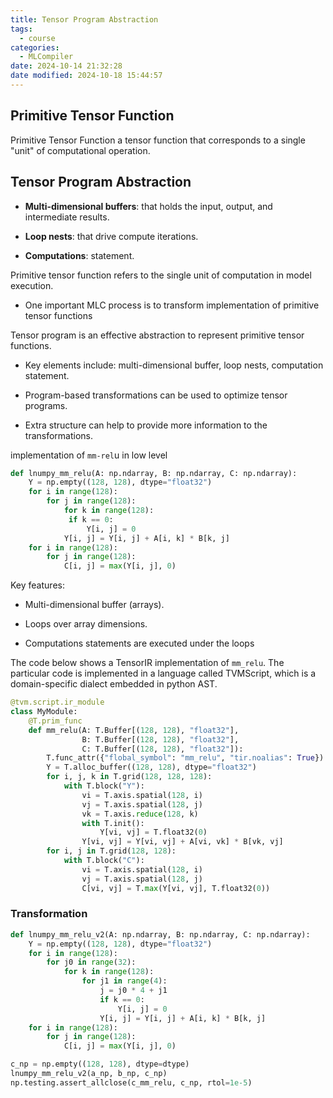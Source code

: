 ```yaml
---
title: Tensor Program Abstraction
tags:
  - course
categories:
  - MLCompiler
date: 2024-10-14 21:32:28
date modified: 2024-10-18 15:44:57
---
```

## Primitive Tensor Function

Primitive Tensor Function a tensor function that corresponds to a single "unit" of computational operation.


## Tensor Program Abstraction


- **Multi-dimensional buffers**: that holds the input, output, and intermediate results.

- **Loop nests**: that drive compute iterations.

- **Computations**: statement.


Primitive tensor function refers to the single unit of computation in model execution. 

- One important MLC process is to transform implementation of primitive tensor functions

Tensor program is an effective abstraction to represent primitive tensor functions.

- Key elements include: multi-dimensional buffer, loop nests, computation statement.

- Program-based transformations can be used to optimize tensor programs.

- Extra structure can help to provide more information to the transformations.


implementation of `mm-rel`u in low level
```python
def lnumpy_mm_relu(A: np.ndarray, B: np.ndarray, C: np.ndarray):
	Y = np.empty((128, 128), dtype="float32")
	for i in range(128):
		for j in range(128):
			for k in range(128):
			 if k == 0:
				 Y[i, j] = 0
			Y[i, j] = Y[i, j] + A[i, k] * B[k, j]
	for i in range(128):
		for j in range(128):
			C[i, j] = max(Y[i, j], 0)
```

Key features: 

- Multi-dimensional buffer (arrays).

- Loops over array dimensions.

- Computations statements are executed under the loops

The code below shows a TensorIR implementation of `mm_relu`. The particular code is implemented in a language called TVMScript, which is a domain-specific dialect embedded in python AST.

```python
@tvm.script.ir_module
class MyModule:
	@T.prim_func
	def mm_relu(A: T.Buffer[(128, 128), "float32"],
				B: T.Buffer[(128, 128), "float32"],
				C: T.Buffer[(128, 128), "float32"]):
		T.func_attr({"flobal_symbol": "mm_relu", "tir.noalias": True})
		Y = T.alloc_buffer((128, 128), dtype="float32")
        for i, j, k in T.grid(128, 128, 128):
            with T.block("Y"):
                vi = T.axis.spatial(128, i)
                vj = T.axis.spatial(128, j)
                vk = T.axis.reduce(128, k)
                with T.init():
                    Y[vi, vj] = T.float32(0)
                Y[vi, vj] = Y[vi, vj] + A[vi, vk] * B[vk, vj]
        for i, j in T.grid(128, 128):
            with T.block("C"):
                vi = T.axis.spatial(128, i)
                vj = T.axis.spatial(128, j)
                C[vi, vj] = T.max(Y[vi, vj], T.float32(0))
```

### Transformation

```python
def lnumpy_mm_relu_v2(A: np.ndarray, B: np.ndarray, C: np.ndarray):
    Y = np.empty((128, 128), dtype="float32")
    for i in range(128):
        for j0 in range(32):
            for k in range(128):
                for j1 in range(4):
                    j = j0 * 4 + j1
                    if k == 0:
                        Y[i, j] = 0
                    Y[i, j] = Y[i, j] + A[i, k] * B[k, j]
    for i in range(128):
        for j in range(128):
            C[i, j] = max(Y[i, j], 0)

c_np = np.empty((128, 128), dtype=dtype)
lnumpy_mm_relu_v2(a_np, b_np, c_np)
np.testing.assert_allclose(c_mm_relu, c_np, rtol=1e-5)
```

